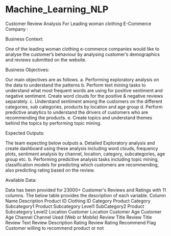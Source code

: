 # Machine_Learning_NLP
Customer Review Analysis For Leading woman clothing E-Commerce Company : 

Business Context:

One of the leading woman clothing e-commerce companies would like to analyse the customer’s
behaviour by analysing customer’s demographics and reviews submitted on the website.

Business Objectives:

Our main objectives are as follows.
a. Performing exploratory analysis on the data to understand the patterns
b. Perform text mining tasks to understand what most frequent words are using for positive 
sentiment and negative sentiment. Create word clouds for the positive & negative reviews 
separately.
c. Understand sentiment among the customers on the different categories, sub categories, 
products by location and age group
d. Perform predictive analytics to understand the drivers of customers who are recommending 
the products.
e. Create topics and understand themes behind the topics by performing topic mining.

Expected Outputs: 

The team expecting below outputs
a. Detailed Exploratory analysis and create dashboard using these analysis including word 
clouds, frequency plots, sentiment analysis by channel, location, category, subcategories, 
age group etc.
b. Performing predictive analysis tasks including topic mining, classification models for 
predicting which customers are recommending, also predicting rating based on the review.

Available Data: 

Data has been provided for 23000+ Customer's Reviews and Ratings with 11 columns. The below 
table provides the description of each variable.
Column Name Description
Product ID Clothing ID
Category Product Category
Subcategory1 Product Subcategory Level1
SubCategory2 Product Subcategory Level2
Location Customer Location
Customer Age Customer Age
Channel Channel Used (Web or Mobile)
Review Title Review Title
Review Text Review Description
Rating Review Rating
Recommend Flag Customer willing to recommend product or not

